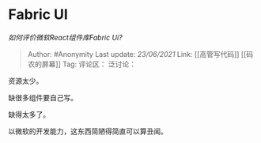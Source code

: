 # Fabric UI
*如何评价微软React组件库Fabric Ui?*

> Author: #Anonymity
> Last update: *23/06/2021*
> Link: [[高管写代码]] [[码农的屏幕]]
> Tag:
> 评论区：
> 泛讨论：

资源太少。

缺很多组件要自己写。

缺得太多了。

以微软的开发能力，这东西简陋得简直可以算丑闻。
